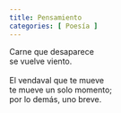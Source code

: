 ```yaml
---
title: Pensamiento
categories: [ Poesía ]
---
```


Carne que desaparece<br>
se vuelve viento.<br><br>
El vendaval que te mueve<br>
te mueve un solo momento;<br>
por lo demás, uno breve.<br>
